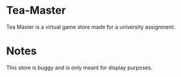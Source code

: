 Tea-Master
==========

Tea Master is a virtual game store made for a university assignment.

Notes
==========

This store is buggy and is only meant for display purposes.
